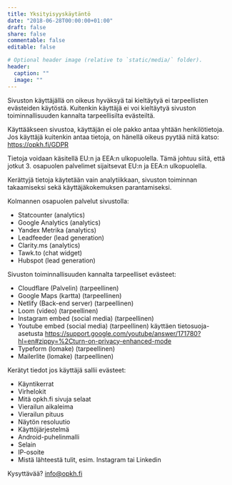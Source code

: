 ```yaml
---
title: Yksityisyyskäytäntö
date: "2018-06-28T00:00:00+01:00"
draft: false
share: false
commentable: false
editable: false

# Optional header image (relative to `static/media/` folder).
header:
  caption: ""
  image: ""
---
```

Sivuston käyttäjällä on oikeus hyväksyä tai kieltäytyä ei tarpeellisten evästeiden käytöstä. Kuitenkin käyttäjä ei voi kieltäytyä sivuston toiminnallisuuden kannalta tarpeellisilta evästeiltä.

Käyttääkseen sivustoa, käyttäjän ei ole pakko antaa yhtään henkilötietoja.  
Jos käyttäjä kuitenkin antaa tietoja, on hänellä oikeus pyytää niitä katso: https://opkh.fi/GDPR

Tietoja voidaan käsitellä EU:n ja EEA:n ulkopuolella. Tämä johtuu siitä, että jotkut 3. osapuolen palvelimet sijaitsevat EU:n ja EEA:n ulkopuolella.

Kerättyjä tietoja käytetään vain analytiikkaan, sivuston toiminnan takaamiseksi sekä käyttäjäkokemuksen parantamiseksi.

Kolmannen osapuolen palvelut sivustolla:
- Statcounter (analytics)
- Google Analytics (analytics)
- Yandex Metrika (analytics)
- Leadfeeder (lead generation)
- Clarity.ms (analytics)
- Tawk.to (chat widget)
- Hubspot (lead generation)

Sivuston toiminnallisuuden kannalta tarpeelliset evästeet:
- Cloudflare (Palvelin) (tarpeellinen)
- Google Maps (kartta) (tarpeellinen)
- Netlify (Back-end server) (tarpeellinen)
- Loom (video) (tarpeellinen)
- Instagram embed (social media) (tarpeellinen)
- Youtube embed (social media) (tarpeellinen) käyttäen tietosuoja-asetusta https://support.google.com/youtube/answer/171780?hl=en#zippy=%2Cturn-on-privacy-enhanced-mode
- Typeform (lomake) (tarpeellinen)
- Mailerlite (lomake) (tarpeellinen)

Kerätyt tiedot jos käyttäjä sallii evästeet:
- Käyntikerrat
- Virhelokit
- Mitä opkh.fi sivuja selaat
- Vierailun aikaleima
- Vierailun pituus
- Näytön resoluutio
- Käyttöjärjestelmä
- Android-puhelinmalli
- Selain
- IP-osoite
- Mistä lähteestä tulit, esim. Instagram tai Linkedin

Kysyttävää? info@opkh.fi